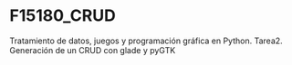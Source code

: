# F15180_CRUD
Tratamiento de datos, juegos y programación gráfica en Python. Tarea2. Generación de un CRUD con glade y pyGTK
